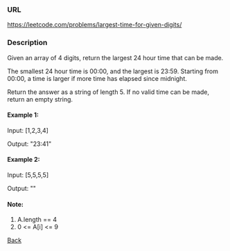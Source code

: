 ### URL

https://leetcode.com/problems/largest-time-for-given-digits/

### Description
Given an array of 4 digits, return the largest 24 hour time that can be made.

The smallest 24 hour time is 00:00, and the largest is 23:59.  Starting from 00:00, a time is larger if more time has elapsed since midnight.

Return the answer as a string of length 5.  If no valid time can be made, return an empty string.

#### Example 1:

Input: [1,2,3,4]

Output: "23:41"

#### Example 2:


Input: [5,5,5,5]

Output: ""

 
 
#### Note:

1. A.length == 4
2. 0 <= A[i] <= 9

[Back](readme.md)